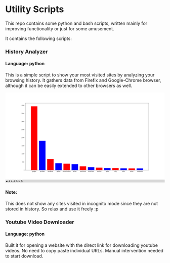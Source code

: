 # Utility Scripts

This repo contains some python and bash scripts, written mainly for improving functionality or just for some amusement.

It contains the following scripts:
### History Analyzer
#### Language: python

This is a simple script to show your most visited sites by analyzing your browsing history. It gathers data from Firefix and Google-Chrome browser, although it can be easily extended to other browsers as well.

![Screen-shot](https://github.com/Abhipanda4/utility_scripts/blob/master/Images/history.png)

#### Note:
This does not show any sites visited in incognito mode since they are not stored in history. So relax and use it freely :p


### Youtube Video Downloader
#### Language: python
Built it for opening a website with the direct link for downloading youtube videos. No need to copy paste individual URLs. Manual intervention needed to start download.
